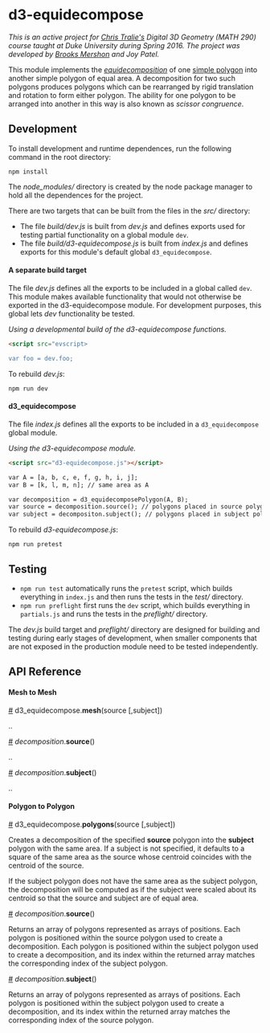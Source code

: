 # d3-equidecompose

*This is an active project for [Chris Tralie's](http://ctralie.com) Digital 3D Geometry (MATH 290) course taught at Duke University during Spring 2016. The project was developed by [Brooks Mershon](http://brooksmershon.com) and Joy Patel.* 

This module implements the *[equidecomposition](http://www.ctralie.com/Teaching/COMPSCI290/Lectures/Intro/)* of one [simple polygon](https://en.wikipedia.org/wiki/Simple_polygon) into another simple polygon of equal area. A decomposition for two such polygons produces polygons which can be rearranged by rigid translation and rotation to form either polygon. The ability for one polygon to be arranged into another in this way is also known as *scissor congruence*.


## Development

To install development and runtime dependences, run the following command in the root directory:

```
npm install
```

The *node_modules/* directory is created by the node package manager to hold all the dependences for the project.

There are two targets that can be built from the files in the *src/* directory:

- The file *build/dev.js* is built from *dev.js* and defines exports used for testing partial functionality on a global module `dev`.
- The file *build/d3-equidecompose.js* is built from *index.js* and defines exports for this module's default global `d3_equidecompose`.

#### A separate build target

The file *dev.js* defines all the exports to be included in a global called `dev`. This module makes available functionality that would not otherwise be exported in the d3-equidecompose module. For development purposes, this global lets *dev* functionality be tested.

*Using a developmental build of the d3-equidecompose functions.*
```html
<script src="evscript>

var foo = dev.foo;
```

To rebuild *dev.js*:

```
npm run dev
```

#### d3_equidecompose

The file *index.js* defines all the exports to be included in a `d3_equidecompose` global module.

*Using the d3-equidecompose module.*
```html
<script src="d3-equidecompose.js"></script>

var A = [a, b, c, e, f, g, h, i, j];
var B = [k, l, m, n]; // same area as A

var decomposition = d3_equidecomposePolygon(A, B);
var source = decomposition.source(); // polygons placed in source polygon A
var subject = decompositon.subject(); // polygons placed in subject polygon B
```

To rebuild *d3-equidecompose.js*:

```
npm run pretest
```

## Testing

- `npm run test` automatically runs the `pretest` script, which builds everything in `index.js` and then runs the tests in the *test/* directory.
- `npm run preflight` first runs the `dev` script, which builds everything in `partials.js` and runs the tests in the *preflight/* directory.

The *dev.js* build target and *preflight/* directory are designed for building and testing during early stages of development, when smaller components that are not exposed in the production module need to be tested independently.

## API Reference

#### Mesh to Mesh

<a name="equidecompose" href="#equidecompose">#</a> d3_equidecompose.<b>mesh</b>(source [,subject])

..

<a name="decomposition_sources" href="#decomposition_sources">#</a> <i>decomposition</i>.<b>source</b>()

..

<a name="decomposition_subjects" href="#decomposition_subjects">#</a> <i>decomposition</i>.<b>subject</b>()

..

#### Polygon to Polygon

<a name="equidecompose" href="#equidecompose">#</a> d3_equidecompose.<b>polygons</b>(source [,subject])

Creates a decomposition of the specified **source** polygon into the **subject** polygon with the same area. If a subject is not specified, it defaults to a square of the same area as the source whose centroid coincides with the centroid of the source.

If the subject polygon does not have the same area as the subject polygon, the decomposition will be computed as if the subject were scaled about its centroid so that the source and subject are of equal area.

<a name="decomposition_sources" href="#decomposition_sources">#</a> <i>decomposition</i>.<b>source</b>()

Returns an array of polygons represented as arrays of positions. Each polygon is positioned within the source polygon used to create a decomposition. Each polygon is positioned within the subject polygon used to create a decomposition, and its index within the returned array matches the corresponding index of the subject polygon.

<a name="decomposition_subjects" href="#decomposition_subjects">#</a> <i>decomposition</i>.<b>subject</b>()

Returns an array of polygons represented as arrays of positions. Each polygon is positioned within the subject polygon used to create a decomposition, and its index within the returned array matches the corresponding index of the source polygon.
